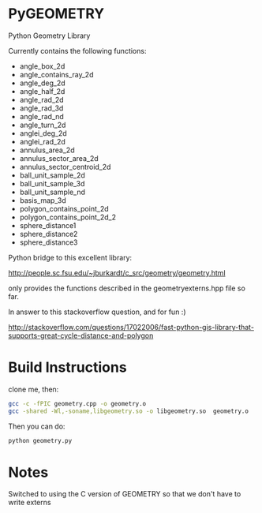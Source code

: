 PyGEOMETRY
==========

Python Geometry Library

Currently contains the following functions:

* angle_box_2d
* angle_contains_ray_2d
* angle_deg_2d
* angle_half_2d
* angle_rad_2d
* angle_rad_3d
* angle_rad_nd
* angle_turn_2d
* anglei_deg_2d
* anglei_rad_2d
* annulus_area_2d
* annulus_sector_area_2d
* annulus_sector_centroid_2d
* ball_unit_sample_2d
* ball_unit_sample_3d
* ball_unit_sample_nd
* basis_map_3d
* polygon_contains_point_2d
* polygon_contains_point_2d_2
* sphere_distance1
* sphere_distance2
* sphere_distance3

Python bridge to this excellent library: 

http://people.sc.fsu.edu/~jburkardt/c_src/geometry/geometry.html

only provides the functions described in the geometryexterns.hpp file so far.

In answer to this stackoverflow question, and for fun :)

http://stackoverflow.com/questions/17022006/fast-python-gis-library-that-supports-great-cycle-distance-and-polygon

Build Instructions
==================

clone me, then:

``` sh
gcc -c -fPIC geometry.cpp -o geometry.o
gcc -shared -Wl,-soname,libgeometry.so -o libgeometry.so  geometry.o
```

Then you can do: 

``` sh
python geometry.py
```


Notes
=====

Switched to using the C version of GEOMETRY so that we don't have to write externs



